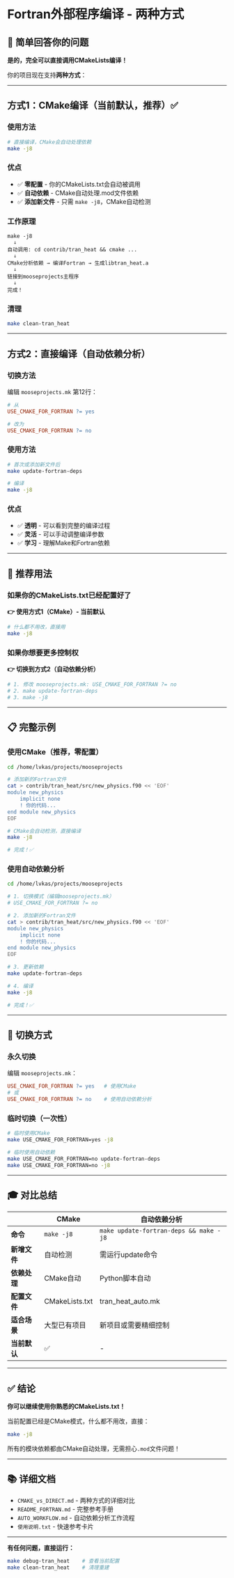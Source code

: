 # Fortran外部程序编译 - 两种方式

## 🎯 简单回答你的问题

**是的，完全可以直接调用CMakeLists编译！**

你的项目现在支持**两种方式**：

---

## 方式1：CMake编译（当前默认，推荐）✅

### 使用方法

```bash
# 直接编译，CMake会自动处理依赖
make -j8
```

### 优点
- ✅ **零配置** - 你的CMakeLists.txt会自动被调用
- ✅ **自动依赖** - CMake自动处理.mod文件依赖
- ✅ **添加新文件** - 只需 `make -j8`，CMake自动检测

### 工作原理
```
make -j8
  ↓
自动调用: cd contrib/tran_heat && cmake ...
  ↓
CMake分析依赖 → 编译Fortran → 生成libtran_heat.a
  ↓
链接到mooseprojects主程序
  ↓
完成！
```

### 清理
```bash
make clean-tran_heat
```

---

## 方式2：直接编译（自动依赖分析）

### 切换方法

编辑 `mooseprojects.mk` 第12行：
```makefile
# 从
USE_CMAKE_FOR_FORTRAN ?= yes

# 改为
USE_CMAKE_FOR_FORTRAN ?= no
```

### 使用方法

```bash
# 首次或添加新文件后
make update-fortran-deps

# 编译
make -j8
```

### 优点
- ✅ **透明** - 可以看到完整的编译过程
- ✅ **灵活** - 可以手动调整编译参数
- ✅ **学习** - 理解Make和Fortran依赖

---

## 🚀 推荐用法

### 如果你的CMakeLists.txt已经配置好了

**👉 使用方式1（CMake）- 当前默认**

```bash
# 什么都不用改，直接用
make -j8
```

### 如果你想要更多控制权

**👉 切换到方式2（自动依赖分析）**

```bash
# 1. 修改 mooseprojects.mk: USE_CMAKE_FOR_FORTRAN ?= no
# 2. make update-fortran-deps
# 3. make -j8
```

---

## 📋 完整示例

### 使用CMake（推荐，零配置）

```bash
cd /home/lvkas/projects/mooseprojects

# 添加新的Fortran文件
cat > contrib/tran_heat/src/new_physics.f90 << 'EOF'
module new_physics
    implicit none
    ! 你的代码...
end module new_physics
EOF

# CMake会自动检测，直接编译
make -j8

# 完成！✅
```

### 使用自动依赖分析

```bash
cd /home/lvkas/projects/mooseprojects

# 1. 切换模式（编辑mooseprojects.mk）
# USE_CMAKE_FOR_FORTRAN ?= no

# 2. 添加新的Fortran文件
cat > contrib/tran_heat/src/new_physics.f90 << 'EOF'
module new_physics
    implicit none
    ! 你的代码...
end module new_physics
EOF

# 3. 更新依赖
make update-fortran-deps

# 4. 编译
make -j8

# 完成！✅
```

---

## 🔄 切换方式

### 永久切换

编辑 `mooseprojects.mk`：
```makefile
USE_CMAKE_FOR_FORTRAN ?= yes   # 使用CMake
# 或
USE_CMAKE_FOR_FORTRAN ?= no    # 使用自动依赖分析
```

### 临时切换（一次性）

```bash
# 临时使用CMake
make USE_CMAKE_FOR_FORTRAN=yes -j8

# 临时使用自动依赖
make USE_CMAKE_FOR_FORTRAN=no update-fortran-deps
make USE_CMAKE_FOR_FORTRAN=no -j8
```

---

## 🎓 对比总结

|  | CMake | 自动依赖分析 |
|---|------|------------|
| **命令** | `make -j8` | `make update-fortran-deps && make -j8` |
| **新增文件** | 自动检测 | 需运行update命令 |
| **依赖处理** | CMake自动 | Python脚本自动 |
| **配置文件** | CMakeLists.txt | tran_heat_auto.mk |
| **适合场景** | 大型已有项目 | 新项目或需要精细控制 |
| **当前默认** | ✅ | - |

---

## ✅ 结论

**你可以继续使用你熟悉的CMakeLists.txt！**

当前配置已经是CMake模式，什么都不用改，直接：

```bash
make -j8
```

所有的模块依赖都由CMake自动处理，无需担心`.mod`文件问题！

---

## 📚 详细文档

- `CMAKE_vs_DIRECT.md` - 两种方式的详细对比
- `README_FORTRAN.md` - 完整参考手册
- `AUTO_WORKFLOW.md` - 自动依赖分析工作流程
- `使用说明.txt` - 快速参考卡片

---

**有任何问题，直接运行：**
```bash
make debug-tran_heat    # 查看当前配置
make clean-tran_heat    # 清理重建
```

